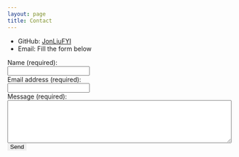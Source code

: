 ```yaml
---
layout: page
title: Contact
---
```


* GitHub: [JonLiuFYI](https://github.com/JonLiuFYI)
* Email: Fill the form below

<script type="text/javascript">var submitted=false;</script>

<form name="gform" id="gform" enctype="text/plain" action="https://docs.google.com/forms/d/e/1FAIpQLSc8bLsvw1aYVdq1GgxqznCfXdUo6G_qiDrPoDz3Zlpl8u7ESw/formResponse?" target="hidden_iframe">
    <label>Name (required):<br>
        <input type="text" name="entry.861308243" id="entry.861308243"><br>
    </label>
    <label>Email address (required):<br>
        <input type="email" name="entry.2034820907" id="entry.2034820907"><br>
    </label>
    <label>Message (required):<br>
        <textarea name="entry.1629561127" id="entry.1629561127" rows="6"
        style="width: 100%"></textarea>
    </label>
    <div>
        <input type="submit" value="Send" class="button button--primary button--pill" style="border: 0">
    </div>
</form>

